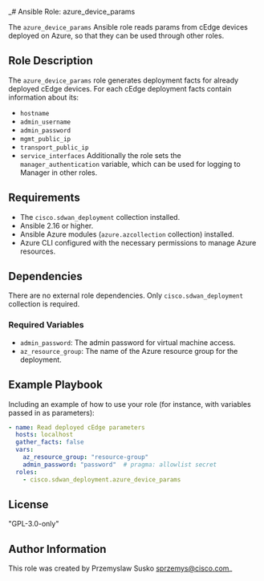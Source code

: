 _# Ansible Role: azure_device_params

The `azure_device_params` Ansible role reads params from cEdge devices deployed on Azure, so that they can be used through other roles.

## Role Description

The `azure_device_params` role generates deployment facts for already deployed cEdge devices. For each cEdge deployment facts contain information about its:
- `hostname`
- `admin_username`
- `admin_password`
- `mgmt_public_ip`
- `transport_public_ip`
- `service_interfaces`
Additionally the role sets the `manager_authentication` variable, which can be used for logging to Manager in other roles.

## Requirements

- The `cisco.sdwan_deployment` collection installed.
- Ansible 2.16 or higher.
- Ansible Azure modules (`azure.azcollection` collection) installed.
- Azure CLI configured with the necessary permissions to manage Azure resources.

## Dependencies

There are no external role dependencies. Only `cisco.sdwan_deployment` collection is required.

### Required Variables

- `admin_password`: The admin password for virtual machine access.
- `az_resource_group`: The name of the Azure resource group for the deployment.

## Example Playbook

Including an example of how to use your role (for instance, with variables passed in as parameters):

```yaml
- name: Read deployed cEdge parameters
  hosts: localhost
  gather_facts: false
  vars:
    az_resource_group: "resource-group"
    admin_password: "password"  # pragma: allowlist secret
  roles:
    - cisco.sdwan_deployment.azure_device_params
```

## License

"GPL-3.0-only"

## Author Information

This role was created by Przemyslaw Susko <sprzemys@cisco.com>_

